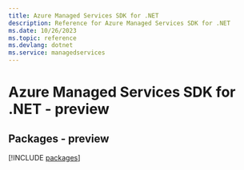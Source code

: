 ```yaml
---
title: Azure Managed Services SDK for .NET
description: Reference for Azure Managed Services SDK for .NET
ms.date: 10/26/2023
ms.topic: reference
ms.devlang: dotnet
ms.service: managedservices
---
```

# Azure Managed Services SDK for .NET - preview
## Packages - preview
[!INCLUDE [packages](managed-services-index.md)]